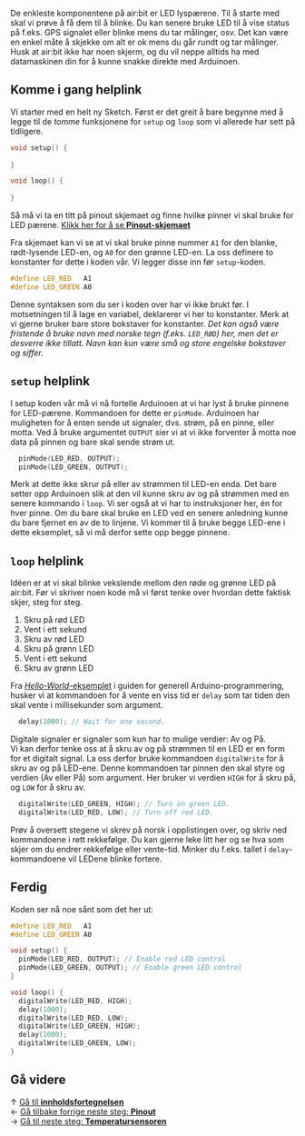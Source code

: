 De enkleste komponentene på air:bit er LED lyspærene. Til å starte med skal vi prøve å få dem til å blinke. Du kan senere bruke LED til å vise status på f.eks. GPS signalet eller blinke mens du tar målinger, osv. Det kan være en enkel måte å skjekke om alt er ok mens du går rundt og tar målinger. Husk at air:bit ikke har noen skjerm, og du vil neppe alltids ha med datamaskinen din for å kunne snakke direkte med Arduinoen.

## Komme i gang helplink

Vi starter med en helt ny Sketch. Først er det greit å bare begynne med å legge til de *tomme* funksjonene for `setup` og `loop` som vi allerede har sett på tidligere.

``` cpp
void setup() {
  
}

void loop() {
  
}
```

Så må vi ta en titt på pinout skjemaet og finne hvilke pinner vi skal bruke for LED pærene. [Klikk her for å se **Pinout-skjemaet**][pinout]

Fra skjemaet kan vi se at vi skal bruke pinne nummer `A1` for den blanke, rødt-lysende LED-en, og `A0` for den grønne LED-en. La oss definere to konstanter for dette i koden vår. Vi legger disse inn før `setup`-koden.

``` cpp
#define LED_RED   A1
#define LED_GREEN A0
```

Denne syntaksen som du ser i koden over har vi ikke brukt før. I motsetningen til å lage en variabel, deklarerer vi her to konstanter. Merk at vi gjerne bruker bare store bokstaver for konstanter. *Det kan også være fristende å bruke navn med norske tegn (f.eks. `LED_RØD`) her, men det er desverre ikke tillatt. Navn kan kun være små og store engelske bokstaver og siffer.*

## `setup` helplink

I setup koden vår må vi nå fortelle Arduinoen at vi har lyst å bruke pinnene for LED-pærene. Kommandoen for dette er `pinMode`. Arduinoen har muligheten for å enten sende ut signaler, dvs. strøm, på en pinne, eller motta. Ved å bruke argumentet `OUTPUT` sier vi at vi ikke forventer å motta noe data på pinnen og bare skal sende strøm ut.

``` cpp
  pinMode(LED_RED, OUTPUT);
  pinMode(LED_GREEN, OUTPUT);
```

Merk at dette ikke skrur på eller av strømmen til LED-en enda. Det bare setter opp Arduinoen slik at den vil kunne skru av og på strømmen med en senere kommando i `loop`. Vi ser også at vi har to instruksjoner her, én for hver pinne. Om du bare skal bruke en LED ved en senere anledning kunne du bare fjernet en av de to linjene. Vi kommer til å bruke begge LED-ene i dette eksemplet, så vi må derfor sette opp begge pinnene.

## `loop` helplink

Idéen er at vi skal blinke vekslende mellom den røde og grønne LED på air:bit. Før vi skriver noen kode må vi først tenke over hvordan dette faktisk skjer, steg for steg.

1. Skru på rød LED
1. Vent i ett sekund
1. Skru av rød LED
1. Skru på grønn LED
1. Vent i ett sekund
1. Skru av grønn LED

Fra [*Hello-World*-eksemplet][hello-world] i guiden for generell Arduino-programmering, husker vi at kommandoen for å vente en viss tid er `delay` som tar tiden den skal vente i millisekunder som argument.

```cpp
  delay(1000); // Wait for one second.
```

Digitale signaler er signaler som kun har to mulige verdier: Av og På.  
Vi kan derfor tenke oss at å skru av og på strømmen til en LED er en form for et digitalt signal. La oss derfor bruke kommandoen `digitalWrite` for å skru av og på LED-ene. Denne kommandoen tar pinnen den skal styre og verdien (Av eller På) som argument. Her bruker vi verdien `HIGH` for å skru på, og `LOW` for å skru av.

```cpp
  digitalWrite(LED_GREEN, HIGH); // Turn on green LED.
  digitalWrite(LED_RED, LOW); // Turn off red LED.
```

Prøv å oversett stegene vi skrev på norsk i opplistingen over, og skriv ned kommandoene i rett rekkefølge. Du kan gjerne leke litt her og se hva som skjer om du endrer rekkefølge eller vente-tid. Minker du f.eks. tallet i `delay`-kommandoene vil LEDene blinke fortere.

## Ferdig

Koden ser nå noe sånt som det her ut:

```cpp
#define LED_RED   A1
#define LED_GREEN A0

void setup() {
  pinMode(LED_RED, OUTPUT); // Enable red LED control
  pinMode(LED_GREEN, OUTPUT); // Enable green LED control
}

void loop() {
  digitalWrite(LED_RED, HIGH);
  delay(1000);
  digitalWrite(LED_RED, LOW);
  digitalWrite(LED_GREEN, HIGH);
  delay(1000);
  digitalWrite(LED_GREEN, LOW);
}
```

## Gå videre

&uarr; [Gå til **innholdsfortegnelsen**][home]  
&larr; [Gå tilbake forrige neste steg: **Pinout**][pinout]  
&rarr; [Gå til neste steg: **Temperatursensoren**][dht]  

[home]: airbit-Programmering
[pinout]: airbit-Pinout
[dht]: Programmering-med-Temperatursensoren

[hello-world]: Arduino-varianten-av-Hello-World

